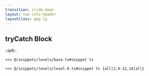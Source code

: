 ```yaml
---
transition: slide-down
layout: two-cols-header
layoutClass: gap-lg
---
```


## tryCatch Block

::left::

````md magic-move
<<< @/snippets/levels/base.ts#snippet ts

<<< @/snippets/levels/level-0.ts#snippet ts {all|2,9-12,14|all}
````